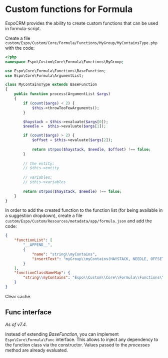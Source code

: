 # Custom functions for Formula

EspoCRM provides the ability to create custom functions that can be used in formula-script. 

Create a file `custom/Espo/Custom/Core/Formula/Functions/MyGroup/MyContainsType.php` with the code:

```php
<?php
namespace Espo\Custom\Core\Formula\Functions\MyGroup;

use Espo\Core\Formula\Functions\BaseFunction;
use Espo\Core\Formula\ArgumentList;

class MyContainsType extends BaseFunction
{
    public function process(ArgumentList $args)
    {
        if (count($args) < 2) {
            $this->throwTooFewArguments();
        }

        $haystack = $this->evaluate($args[0]);
        $needle =  $this->evaluate($args[1]);

        if (count($args) > 2) {
            $offset = $this->evaluate($args[2]);
            
            return strpos($haystack, $needle, $offset) !== false;
        }
        
        // the entity:
        // $this->entity
        
        // variables:
        // $this->variables
        
        return strpos($haystack, $needle) !== false;
    }
}
```

In order to add the created function to the function list (for being available in a suggestion dropdown), create a file `custom/Espo/Custom/Resources/metadata/app/formula.json` and add the code:
```json
{
    "functionList": [
        "__APPEND__",
        {
            "name": "string\\myContains",
            "insertText": "myGroup\\myContains(HAYSTACK, NEEDLE, OFFSET)"
        }
    ],
    "functionClassNameMap": {
        "string\\myContains": "Espo\\Custom\\Core\\Formula\\Functions\\MyGroup\\MyContainsType"
    }
}
```

Clear cache.

## Func interface

*As of v7.4.*

Instead of extending *BaseFunction*, you can implement `Espo\Core\Formula\Func` interface. This allows to inject any dependency to the function class via the constructor. Values passed to the *processes* method are already evaluated.
